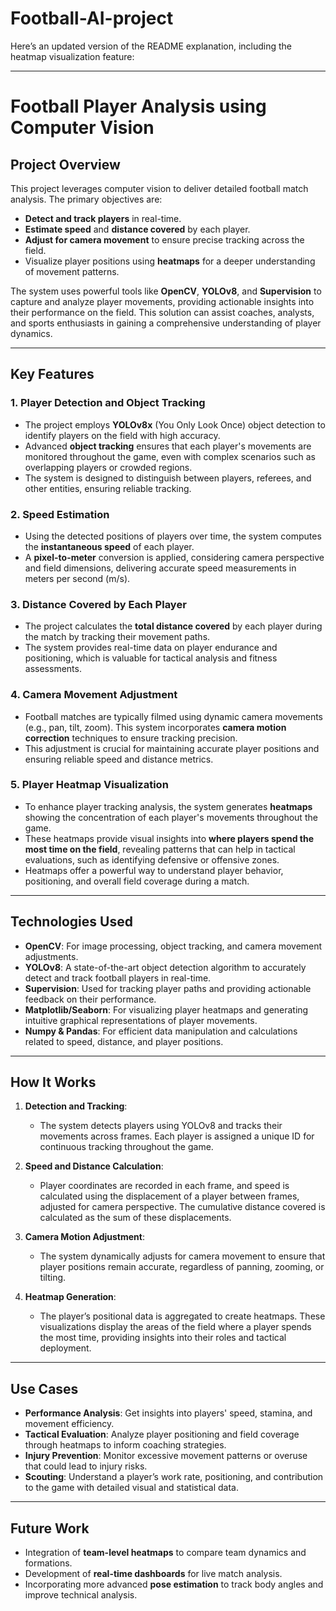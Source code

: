 # Football-AI-project
Here’s an updated version of the README explanation, including the heatmap visualization feature:

---

# **Football Player Analysis using Computer Vision**

## **Project Overview**
This project leverages computer vision to deliver detailed football match analysis. The primary objectives are:
- **Detect and track players** in real-time.
- **Estimate speed** and **distance covered** by each player.
- **Adjust for camera movement** to ensure precise tracking across the field.
- Visualize player positions using **heatmaps** for a deeper understanding of movement patterns.

The system uses powerful tools like **OpenCV**, **YOLOv8**, and **Supervision** to capture and analyze player movements, providing actionable insights into their performance on the field. This solution can assist coaches, analysts, and sports enthusiasts in gaining a comprehensive understanding of player dynamics.

---

## **Key Features**

### 1. **Player Detection and Object Tracking**
   - The project employs **YOLOv8x** (You Only Look Once) object detection to identify players on the field with high accuracy.
   - Advanced **object tracking** ensures that each player's movements are monitored throughout the game, even with complex scenarios such as overlapping players or crowded regions.
   - The system is designed to distinguish between players, referees, and other entities, ensuring reliable tracking.

### 2. **Speed Estimation**
   - Using the detected positions of players over time, the system computes the **instantaneous speed** of each player.
   - A **pixel-to-meter** conversion is applied, considering camera perspective and field dimensions, delivering accurate speed measurements in meters per second (m/s).

### 3. **Distance Covered by Each Player**
   - The project calculates the **total distance covered** by each player during the match by tracking their movement paths.
   - The system provides real-time data on player endurance and positioning, which is valuable for tactical analysis and fitness assessments.

### 4. **Camera Movement Adjustment**
   - Football matches are typically filmed using dynamic camera movements (e.g., pan, tilt, zoom). This system incorporates **camera motion correction** techniques to ensure tracking precision.
   - This adjustment is crucial for maintaining accurate player positions and ensuring reliable speed and distance metrics.

### 5. **Player Heatmap Visualization**
   - To enhance player tracking analysis, the system generates **heatmaps** showing the concentration of each player's movements throughout the game.
   - These heatmaps provide visual insights into **where players spend the most time on the field**, revealing patterns that can help in tactical evaluations, such as identifying defensive or offensive zones.
   - Heatmaps offer a powerful way to understand player behavior, positioning, and overall field coverage during a match.

---

## **Technologies Used**

- **OpenCV**: For image processing, object tracking, and camera movement adjustments.
- **YOLOv8**: A state-of-the-art object detection algorithm to accurately detect and track football players in real-time.
- **Supervision**: Used for tracking player paths and providing actionable feedback on their performance.
- **Matplotlib/Seaborn**: For visualizing player heatmaps and generating intuitive graphical representations of player movements.
- **Numpy & Pandas**: For efficient data manipulation and calculations related to speed, distance, and player positions.

---

## **How It Works**

1. **Detection and Tracking**: 
   - The system detects players using YOLOv8 and tracks their movements across frames. Each player is assigned a unique ID for continuous tracking throughout the game.

2. **Speed and Distance Calculation**:
   - Player coordinates are recorded in each frame, and speed is calculated using the displacement of a player between frames, adjusted for camera perspective. The cumulative distance covered is calculated as the sum of these displacements.

3. **Camera Motion Adjustment**:
   - The system dynamically adjusts for camera movement to ensure that player positions remain accurate, regardless of panning, zooming, or tilting.

4. **Heatmap Generation**:
   - The player’s positional data is aggregated to create heatmaps. These visualizations display the areas of the field where a player spends the most time, providing insights into their roles and tactical deployment.

---

## **Use Cases**
- **Performance Analysis**: Get insights into players' speed, stamina, and movement efficiency.
- **Tactical Evaluation**: Analyze player positioning and field coverage through heatmaps to inform coaching strategies.
- **Injury Prevention**: Monitor excessive movement patterns or overuse that could lead to injury risks.
- **Scouting**: Understand a player’s work rate, positioning, and contribution to the game with detailed visual and statistical data.

---

## **Future Work**
- Integration of **team-level heatmaps** to compare team dynamics and formations.
- Development of **real-time dashboards** for live match analysis.
- Incorporating more advanced **pose estimation** to track body angles and improve technical analysis.
